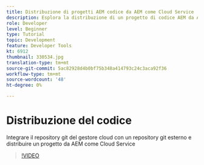 ```yaml
---
title: Distribuzione di progetti AEM codice da AEM come Cloud Service
description: Esplora la distribuzione di un progetto di codice AEM da AEM come Cloud Service utilizzando Cloud Manager.
role: Developer
level: Beginner
type: Tutorial
topic: Development
feature: Developer Tools
kt: 6912
thumbnail: 330534.jpg
translation-type: tm+mt
source-git-commit: 5ac82928d4b0bf75b348a414793c24c3aca92f36
workflow-type: tm+mt
source-wordcount: '48'
ht-degree: 0%

---
```



# Distribuzione del codice

Integrare il repository git del gestore cloud con un repository git esterno e distribuire un progetto da AEM come Cloud Service

>[!VIDEO](https://video.tv.adobe.com/v/330534/?quality=12&learn=on)